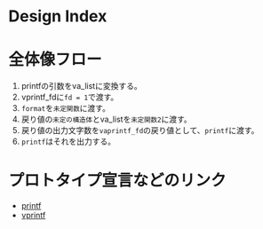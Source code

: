 # Design Index

# 全体像フロー

1. printfの引数をva_listに変換する。
2. vprintf_fdに`fd = 1`で渡す。
3. `format`を`未定関数`に渡す。
4. 戻り値の`未定の構造体`とva_listを`未定関数2`に渡す。
5. 戻り値の出力文字数を`vaprintf_fd`の戻り値として、`printf`に渡す。
6. `printf`はそれを出力する。

# プロトタイプ宣言などのリンク

* [printf](./printf.md)
* [vprintf](./vprintf.md)
